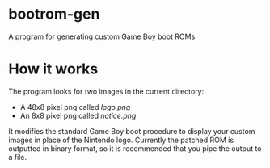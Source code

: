 bootrom-gen
===========

A program for generating custom Game Boy boot ROMs


How it works
============

The program looks for two images in the current directory:

* A 48x8 pixel png called *logo.png*
* An 8x8 pixel png called *notice.png*

It modifies the standard Game Boy boot procedure to display your custom images
in place of the Nintendo logo.  Currently the patched ROM is outputted in
binary format, so it is recommended that you pipe the output to a file.
